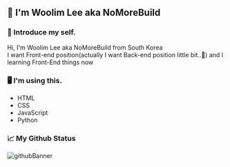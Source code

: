 ## 👋 I'm Woolim Lee aka NoMoreBuild   
### 🤔 Introduce my self.  
Hi, I'm Woolim Lee aka NoMoreBuild from South Korea   
I want Front-end position(actually I want Back-end position little bit..🤫) and I learning Front-End things now   
### 🖥 I'm using this.  
- HTML  
- CSS  
- JavaScript  
- Python  
### 📈 My Github Status  
![githubBanner](https://github-readme-stats.vercel.app/api?username=nomorebuild&show_icons=true&theme=radical)

